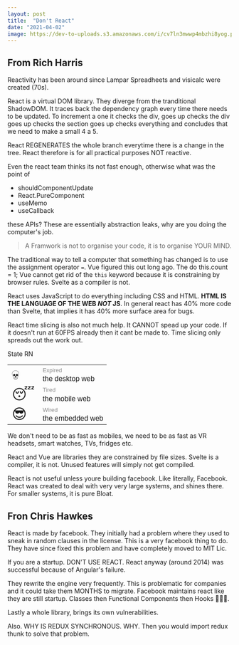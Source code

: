 ```yaml
---
layout: post
title:  "Don't React"
date: "2021-04-02"
image: https://dev-to-uploads.s3.amazonaws.com/i/cv7ln3mwwp4mbzhi8yog.png
---
```


## From Rich Harris

Reactivity has been around since Lampar Spreadheets and visicalc were created (70s).

React is a virtual DOM library. They diverge from the tranditional ShadowDOM. It traces back the dependency graph every time there needs to be updated. To increment a one it checks the div, goes up checks the div goes up checks the section goes up checks everything and concludes that we need to make a small 4 a 5.

React REGENERATES the whole branch everytime there is a change in the tree. React therefore is for all practical purposes NOT reactive.

Even the react team thinks its not fast enough, otherwise what was the point of

- shouldComponentUpdate
- React.PureComponent
- useMemo
- useCallback

these APIs? These are essentially abstraction leaks, why are you doing the computer's job.

> A Framwork is not to organise your code, it is to organise YOUR MIND.

The traditional way to tell a computer that something has changed is to use the assignment operator <code>=</code>. Vue figured this out long ago. The do this.count = 1; Vue cannot get rid of the <code>this</code> keyword because it is constraining by browser rules. Svelte as a compiler is not.

React uses JavaScript to do everything including CSS and HTML. **HTML IS THE LANGUAGE OF THE WEB *NOT* JS**. In general react has 40% more code than Svelte, that implies it has 40% more surface area for bugs.

React time slicing is also not much help. It CANNOT spead up your code. If it doesn't run at 60FPS already then it cant be made to. Time slicing only spreads out the work out.

State RN
<table>
<style>
table{font-family:Helvetica;line-height:1.2em;}
.small{font-size:0.8em;color:#888;}
tr td:first-child{font-size:2em;padding:0 10px;}
</style>
    <tr>
        <td>💀</td>
        <td><span class="small">Expired</span> <br />the desktop web</td>
    </tr>
    <tr>
        <td>😴</td>
        <td><span class="small">Tired</span> <br />the mobile web</td>
    </tr>
    <tr>
        <td>😎</td>
        <td><span class="small">Wired</span> <br /> the embedded web</td>
    </tr>
</table>

We don't need to be as fast as mobiles, we need to be as fast as VR headsets, smart watches, TVs, fridges etc.

React and Vue are libraries they are constrained by file sizes. Svelte is a compiler, it is not. Unused features will simply not get compiled.

React is not useful unless youre building facebook. Like literally, Facebook. React was created to deal with very very large systems, and shines there. For smaller systems, it is pure Bloat.

## Fron Chris Hawkes

React is made by facebook. They initially had a problem where they used to sneak in random clauses in the license. This is a very facebook thing to do. They have since fixed this problem and have completely moved to MIT Lic.

If you are a startup. DON'T USE REACT. React anyway (around 2014) was successful because of Angular's failure.

They rewrite the engine very frequently. This is problematic for companies and it could take them MONTHS to migrate. Facebook maintains react like they are still startup. Classes then Functional Components then Hooks 🤦🏻‍♂️.

Lastly a whole library, brings its own vulnerabilities.

Also. WHY IS REDUX SYNCHRONOUS. WHY. Then you would import redux thunk to solve that problem. 